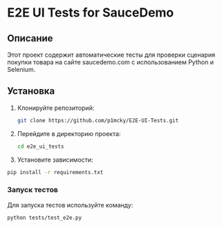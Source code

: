 # E2E UI Tests for SauceDemo

## Описание
Этот проект содержит автоматические тесты для проверки сценария покупки товара на сайте saucedemo.com с использованием Python и Selenium.

## Установка

1. Клонируйте репозиторий:
   ```bash
   git clone https://github.com/p1mcky/E2E-UI-Tests.git
   ```

2. Перейдите в директорию проекта:
   ```bash
   cd e2e_ui_tests
   ```
3. Установите зависимости:
```bash
pip install -r requirements.txt
```

### Запуск тестов
Для запуска тестов используйте команду:
```bash
python tests/test_e2e.py
```